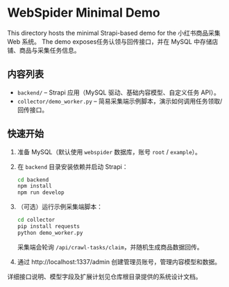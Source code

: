﻿# WebSpider Minimal Demo

This directory hosts the minimal Strapi-based demo for the 小红书商品采集 Web 系统。
The demo exposes任务认领与回传接口，并在 MySQL 中存储店铺、商品与采集任务信息。

## 内容列表

- `backend/` – Strapi 应用（MySQL 驱动、基础内容模型、自定义任务 API）。
- `collector/demo_worker.py` – 简易采集端示例脚本，演示如何调用任务领取/回传接口。

## 快速开始

1. 准备 MySQL（默认使用 `webspider` 数据库，账号 `root` / `example`）。
2. 在 `backend` 目录安装依赖并启动 Strapi：

   ```bash
   cd backend
   npm install
   npm run develop
   ```

3. （可选）运行示例采集端脚本：

   ```bash
   cd collector
   pip install requests
   python demo_worker.py
   ```

   采集端会轮询 `/api/crawl-tasks/claim`，并随机生成商品数据回传。

4. 通过 http://localhost:1337/admin 创建管理员账号，管理内容模型和数据。

详细接口说明、模型字段及扩展计划见仓库根目录提供的系统设计文档。
